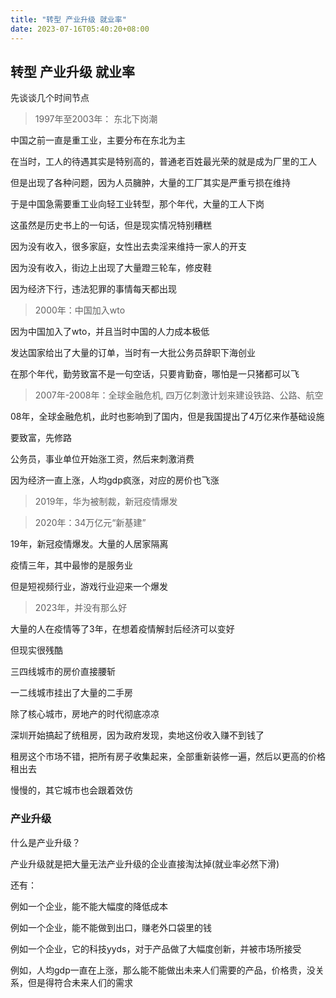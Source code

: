 ```yaml
---
title: "转型 产业升级 就业率"
date: 2023-07-16T05:40:20+08:00
---
```


## 转型 产业升级 就业率

先谈谈几个时间节点

> 1997年至2003年： 东北下岗潮

中国之前一直是重工业，主要分布在东北为主

在当时，工人的待遇其实是特别高的，普通老百姓最光荣的就是成为厂里的工人

但是出现了各种问题，因为人员臃肿，大量的工厂其实是严重亏损在维持

于是中国急需要重工业向轻工业转型，那个年代，大量的工人下岗

这虽然是历史书上的一句话，但是现实情况特别糟糕

因为没有收入，很多家庭，女性出去卖淫来维持一家人的开支

因为没有收入，街边上出现了大量蹬三轮车，修皮鞋

因为经济下行，违法犯罪的事情每天都出现

> 2000年：中国加入wto

因为中国加入了wto，并且当时中国的人力成本极低

发达国家给出了大量的订单，当时有一大批公务员辞职下海创业

在那个年代，勤劳致富不是一句空话，只要肯勤奋，哪怕是一只猪都可以飞

> 2007年-2008年：全球金融危机, 四万亿刺激计划来建设铁路、公路、航空

08年，全球金融危机，此时也影响到了国内，但是我国提出了4万亿来作基础设施

要致富，先修路

公务员，事业单位开始涨工资，然后来刺激消费

因为经济一直上涨，人均gdp疯涨，对应的房价也飞涨

> 2019年，华为被制裁，新冠疫情爆发

> 2020年：34万亿元“新基建”

19年，新冠疫情爆发。大量的人居家隔离

疫情三年，其中最惨的是服务业

但是短视频行业，游戏行业迎来一个爆发

> 2023年，并没有那么好

大量的人在疫情等了3年，在想着疫情解封后经济可以变好

但现实很残酷

三四线城市的房价直接腰斩

一二线城市挂出了大量的二手房

除了核心城市，房地产的时代彻底凉凉

深圳开始搞起了统租房，因为政府发现，卖地这份收入赚不到钱了

租房这个市场不错，把所有房子收集起来，全部重新装修一遍，然后以更高的价格租出去

慢慢的，其它城市也会跟着效仿

### 产业升级

什么是产业升级？

产业升级就是把大量无法产业升级的企业直接淘汰掉(就业率必然下滑)

还有：

例如一个企业，能不能大幅度的降低成本

例如一个企业，能不能做到出口，赚老外口袋里的钱

例如一个企业，它的科技yyds，对于产品做了大幅度创新，并被市场所接受

例如，人均gdp一直在上涨，那么能不能做出未来人们需要的产品，价格贵，没关系，但是得符合未来人们的需求

